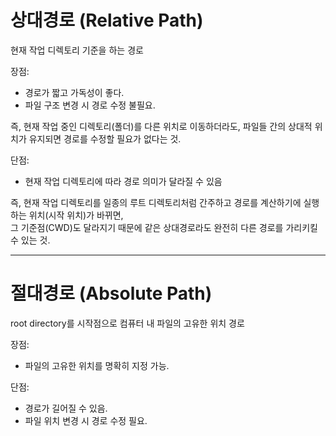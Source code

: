 # 상대경로 (Relative Path)
현재 작업 디렉토리 기준을 하는 경로  

장점:  
- 경로가 짧고 가독성이 좋다.  
- 파일 구조 변경 시 경로 수정 불필요.  

즉, 현재 작업 중인 디렉토리(폴더)를 다른 위치로 이동하더라도, 파일들 간의 상대적 위치가 유지되면 경로를 수정할 필요가 없다는 것.  

단점:  
- 현재 작업 디렉토리에 따라 경로 의미가 달라질 수 있음  

즉, 현재 작업 디렉토리를 일종의 루트 디렉토리처럼 간주하고 경로를 계산하기에 실행하는 위치(시작 위치)가 바뀌면,  
그 기준점(CWD)도 달라지기 때문에 같은 상대경로라도 완전히 다른 경로를 가리키킬 수 있는 것.  

---

# 절대경로 (Absolute Path)
root directory를 시작점으로 컴퓨터 내 파일의 고유한 위치 경로  

장점:  
- 파일의 고유한 위치를 명확히 지정 가능.  

단점:  
- 경로가 길어질 수 있음.  
- 파일 위치 변경 시 경로 수정 필요.  
